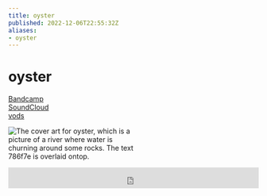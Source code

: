 ```yaml
---
title: oyster
published: 2022-12-06T22:55:32Z
aliases:
- oyster
---
```


# oyster

<div class="flex">
<div><i class="ri-store-2-fill"></i> <a href="https://music.exodrifter.space/track/oyster">Bandcamp</a></div>
<div><i class="ri-soundcloud-fill"></i> <a href="https://soundcloud.com/exodrifter/oyster">SoundCloud</a></div>
<div><i class="ri-video-fill"></i> <a href="https://vods.exodrifter.space/tag/song-oyster">vods</a></div>
</div>

<div style="width: 50%;">

![The cover art for oyster, which is a picture of a river where water is churning around some rocks. The text 786f7e is overlaid ontop.](oyster.png)

</div>

<iframe style="border: 0; width: 100%; max-width: 700px; height: 42px;" src="https://bandcamp.com/EmbeddedPlayer/album=477085509/size=small/bgcol=333333/linkcol=0f91ff/track=638554513/transparent=true/" seamless><a href="https://music.exodrifter.space/album/lonely-metro">lonely metro by exodrifter</a></iframe>
